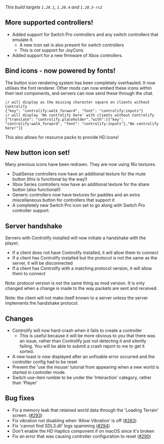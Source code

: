 *This build targets `1.20.1`, `1.20.4` and `1.20.5-rc2`*

## More supported controllers!

- Added support for Switch Pro controllers and any switch controllers that emulate it.
  - A new icon set is also present for switch controllers
  - This is *not* support for JoyCons
- Added support for a new firmware of Xbox controllers.

## Bind icons - now powered by fonts!

The button icon rendering system has been completely overhauled. It now utilises the font renderer.
Other mods can now embed these icons within their text components, and servers can now send these through the chat.

```json5
// will display as the missing character square on clients without Controlify
{"key": "controlify:walk_forward", "font": "controlify:inputs"}
// will display 'No controlify here' with clients without Controlify
{"translate": "controlify.placeholder","with":[{"key": "controlify:walk_forward", "font": "controlify:inputs"},"No controlify here!"]}
```

This also allows for resource packs to provide HD icons!

## New button icon set!

Many previous icons have been redrawn. They are now using 16x textures.
- DualSense controllers now have an additional texture for the mute button (this is functional by the way!)
- Xbox Series controllers now have an additional texture for the share button (also functional!)
- Generic controllers now have textures for paddles and an extra miscellaneous button for controllers that support it
- A completely new Switch Pro icon set to go along with Switch Pro controller support.

## Server handshake

Servers with Controlify installed will now initiate a handshake with the player;

- If a client does not have Controlify installed, it will allow them to connect
- If a client has Controlify installed but the protocol is not the same as the server, it will be disconnected
- If a client has Controlify with a matching protocol version, it will allow them to connect

Note: protocol version is not the same thing as mod version. It is only changed when a change is made to the way
packets are sent and received.

Note: the client will not make itself known to a server unless the server implements the handshake protocol.

## Changes

- Controlify will now hard-crash when it fails to create a controller
  - This is useful because it will be more obvious to you that there was an issue, rather than Controlify just not detecting it and silently failing. You will be able to submit a crash report to me to get it sorted.
- A new toast is now displayed after an unfixable error occurred and the controller config had to be reset
- Prevent the 'use the mouse' tutorial from appearing when a new world is started in controller mode.
- Switch use-item rumble to be under the 'Interaction' category, rather than 'Player'

## Bug fixes

- Fix a memory leak that retained world data through the 'Loading Terrain' screen. ([#293](https://github.com/isXander/Controlify/issues/293))
- Fix vibration not disabling when 'Allow Vibration' is off ([#263](https://github.com/isXander/Controlify/issues/263))
- Fix 'cannot find SDL3.dll' logs spamming ([#294](https://github.com/isXander/Controlify/issues/294))
- Don't enable the HD Haptics component if on macOS since it's broken
- Fix an error that was causing controller configuration to reset ([#290](https://github.com/isXander/Controlify/issues/290))
